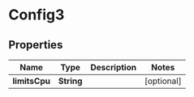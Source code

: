 

# Config3

## Properties

Name | Type | Description | Notes
------------ | ------------- | ------------- | -------------
**limitsCpu** | **String** |  |  [optional]



